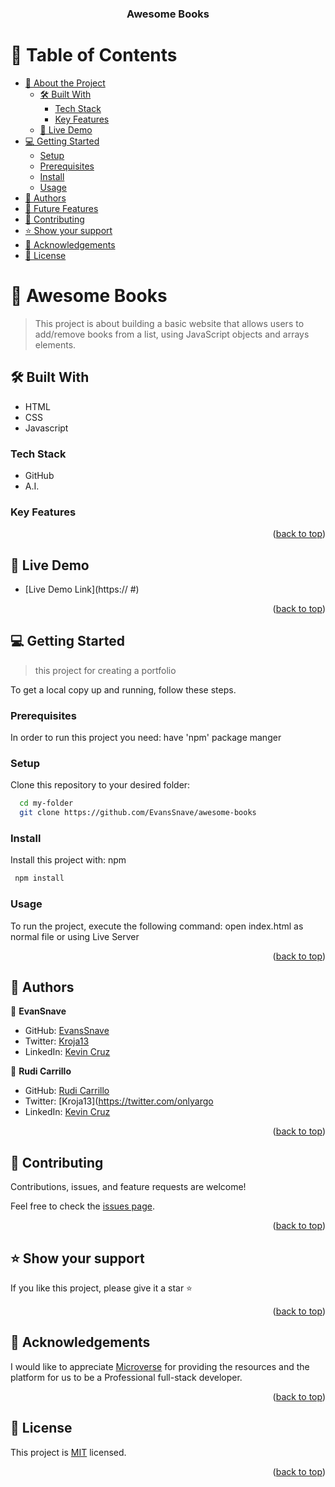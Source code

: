 <a name="readme-top"></a>

<div align="center">

  <h3><b>Awesome Books</b></h3>

</div>

<!-- TABLE OF CONTENTS -->
# 📗 Table of Contents

- [📖 About the Project](#about-project)
  - [🛠 Built With](#built-with)
    - [Tech Stack](#tech-stack)
    - [Key Features](#key-features)
  - [🚀 Live Demo](#live-demo)
- [💻 Getting Started](#getting-started)
  - [Setup](#setup)
  - [Prerequisites](#prerequisites)
  - [Install](#install)
  - [Usage](#usage)
- [👥 Authors](#authors)
- [🔭 Future Features](#future-features)
- [🤝 Contributing](#contributing)
- [⭐️ Show your support](#support)
- [🙏 Acknowledgements](#acknowledgements)
- [📝 License](#license)

<!-- PROJECT DESCRIPTION -->

# 📖 Awesome Books <a name="about-project"></a>

> This project is about building a basic website that allows users to add/remove books from a list, using JavaScript objects and arrays elements.


## 🛠 Built With <a name="built-with"></a>
- HTML
- CSS
- Javascript

### Tech Stack <a name="tech-stack"></a>

- GitHub
- A.I.

<!-- Features -->

### Key Features <a name="key-features"></a>


<p align="right">(<a href="#readme-top">back to top</a>)</p>

## 🚀 Live Demo <a name="live-demo"></a>

- [Live Demo Link](https:// #)

<p align="right">(<a href="#readme-top">back to top</a>)</p>


<!-- GETTING STARTED -->

## 💻 Getting Started <a name="getting-started"></a>

> this project for creating a portfolio

To get a local copy up and running, follow these steps.

### Prerequisites

In order to run this project you need: have 'npm' package manger 

### Setup

Clone this repository to your desired folder:


```sh
  cd my-folder
  git clone https://github.com/EvansSnave/awesome-books
```


### Install

Install this project with: npm

```sh
 npm install
```

### Usage

To run the project, execute the following command: open index.html as normal file or using Live Server

<p align="right">(<a href="#readme-top">back to top</a>)</p>

<!-- AUTHORS -->

## 👥 Authors <a name="authors"></a>

👤 **EvanSnave**

- GitHub: [EvansSnave](https://github.com/EvansSnave)
- Twitter: [Kroja13](https://twitter.com/Kroja13)
- LinkedIn: [Kevin Cruz](https://www.linkedin.com/in/kevin-cruz-25159a201/)

👤 **Rudi Carrillo**

- GitHub: [Rudi Carrillo](https://github.com/rudicarrilloypr)
- Twitter: [Kroja13](https://twitter.com/onlyargo
- LinkedIn: [Kevin Cruz](https://www.linkedin.com/in/rudi-carrillo/)

<p align="right">(<a href="#readme-top">back to top</a>)</p>


<!-- CONTRIBUTING -->

## 🤝 Contributing <a name="contributing"></a>

Contributions, issues, and feature requests are welcome!

Feel free to check the [issues page](../../issues/).

<p align="right">(<a href="#readme-top">back to top</a>)</p>

<!-- SUPPORT -->

## ⭐️ Show your support <a name="support"></a>
If you like this project, please give it a star ⭐️

<p align="right">(<a href="#readme-top">back to top</a>)</p>

## 📖 Acknowledgements <a name="acknowledgements"></a>
I would like to appreciate <a href="https://www.microverse.org/">Microverse</a> for providing the resources and the platform for us to be a Professional full-stack developer.

<p align="right">(<a href="#readme-top">back to top</a>)</p>

## 📝 License <a name="license"></a>

This project is [MIT](./MIT.md) licensed.

<p align="right">(<a href="#readme-top">back to top</a>)</p>
